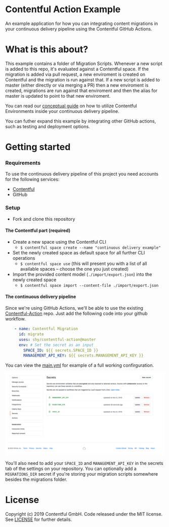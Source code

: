 Contentful Action Example
=====

An example application for how you can integrating content migrations in your continuous delivery pipeline using the Contentful GitHub Actions.

What is this about?
=====

This example contains a folder of Migration Scripts. Whenever a new script is added to this repo, it's evaluated against a Contentful space. If the migration is added via pull request, a new enviroment is created on Contentful and the migration is run against that. If a new script is added to master (either directly or via merging a PR) then a new enviroment is created, migrations are run against that enviroment and then the alias for master is updated to point to that new enviroment.

You can read our [conceptual guide](https://www.contentful.com/developers/docs/concepts/deployment-pipeline/) on how to utilize Contentful Environments inside your continuous delivery pipeline.

You can futher expand this example by integrating other GitHub actions, such as testing and deployment options.

Getting started
=====

### Requirements

To use the continuous delivery pipeline of this project you need accounts for the following services:

- [Contentful](https://www.contentful.com)
- GitHub

### Setup

* Fork and clone this repository

#### The Contentful part (required)

* Create a new space using the Contentful CLI
  * `$ contentful space create --name "continuous delivery example"`
* Set the newly created space as default space for all further CLI operations
  * `$ contentful space use` (this will present you with a list of all available spaces – choose the one you just created)
* Import the provided content model (`./import/export.json`) into the newly created space
  * `$ contentful space import --content-file ./import/export.json`

#### The continuous delivery pipeline

Since we're using GitHub Actions, we'll be able to use the existing [Contentful-Action]() repo. Just add the following code into your github workflow.

```yml
    - name: Contentful Migration
      id: migrate
      uses: shy/contentful-action@master
      env: # Set the secret as an input
        SPACE_ID: ${{ secrets.SPACE_ID }}
        MANAGEMENT_API_KEY: ${{ secrets.MANAGEMENT_API_KEY }}
```
You can view the [main.yml](.github/workflows/main.yml) for example of a full working confirguration.

![Screenshot of GitHub Secret Panel](images/Secrets.png)

You'll also need to add your `SPACE_ID` and `MANAGEMENT_API_KEY` in the secrets tab of the settings on your repository. You can optionally add a `MIGRATIONS_DIR` secret if you're storing your migration scripts somewhere besides the migrations folder.

License
=======

Copyright (c) 2019 Contentful GmbH. Code released under the MIT license. See [LICENSE](LICENSE) for further details.
